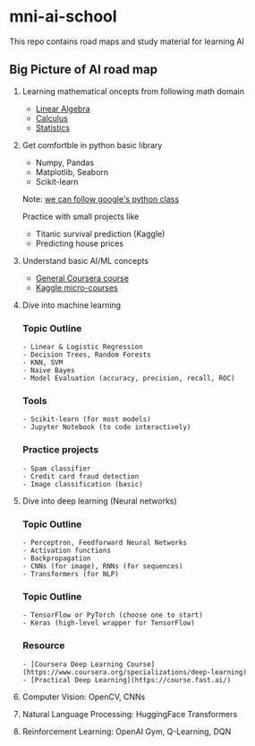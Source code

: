# mni-ai-school
This repo contains road maps and study material for learning AI


## Big Picture of AI road map
1. Learning mathematical oncepts from following math domain
   - [Linear Algebra](Linear-Algebra/linear-algebra-resources.md)
   - [Calculus](calculus/calculus-resources.md)
   - [Statistics](Statistics/statics-resources.md)

2. Get comfortble in python basic library
    - Numpy, Pandas
    - Matplotlib, Seaborn
    - Scikit-learn

    Note: [we can follow google's python class](https://developers.google.com/edu/python)

    Practice with small projects like 
    - Titanic survival prediction (Kaggle)
    - Predicting house prices

3. Understand basic AI/ML concepts
   - [General Coursera course](https://www.coursera.org/learn/ai-for-everyone/home/week/1)
   - [Kaggle micro-courses](https://www.kaggle.com/learn)

4. Dive into machine learning
   ### Topic Outline
       - Linear & Logistic Regression
       - Decision Trees, Random Forests
       - KNN, SVM
       - Naive Bayes
       - Model Evaluation (accuracy, precision, recall, ROC)

   ### Tools 
       - Scikit-learn (for most models)
       - Jupyter Notebook (to code interactively)


   ### Practice projects
       - Spam classifier
       - Credit card fraud detection
       - Image classification (basic)


5. Dive into deep learning (Neural networks)
   ### Topic Outline

       - Perceptron, Feedforward Neural Networks
       - Activation functions
       - Backpropagation
       - CNNs (for image), RNNs (for sequences)
       - Transformers (for NLP)

   ### Topic Outline
       - TensorFlow or PyTorch (choose one to start)
       - Keras (high-level wrapper for TensorFlow)
   ### Resource
       - [Coursera Deep Learning Course](https://www.coursera.org/specializations/deep-learning)
       - [Practical Deep Learning](https://course.fast.ai/)

6. Computer Vision: OpenCV, CNNs
7. Natural Language Processing: HuggingFace Transformers
8. Reinforcement Learning: OpenAI Gym, Q-Learning, DQN


